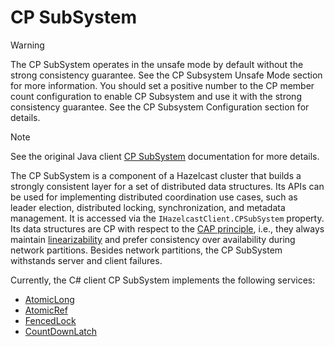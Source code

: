 # CP SubSystem

> [!WARNING]
> The CP SubSystem operates in the unsafe mode by default without the strong consistency guarantee. See the CP Subsystem Unsafe Mode section for more information. You should set a positive number to the CP member count configuration to enable CP Subsystem and use it with the strong consistency guarantee. See the CP Subsystem Configuration section for details.

> [!NOTE]
> See the original Java client [CP SubSystem](https://docs.hazelcast.com/imdg/latest/cp-subsystem/cp-subsystem.html) documentation for more details.

The CP SubSystem is a component of a Hazelcast cluster that builds a strongly consistent layer for a set of distributed data structures. Its APIs can be used for implementing distributed coordination use cases, such as leader election, distributed locking, synchronization, and metadata management. It is accessed via the `IHazelcastClient.CPSubSystem` property. Its data structures are CP with respect to the [CAP principle](http://awoc.wolski.fi/dlib/big-data/Brewer_podc_keynote_2000.pdf), i.e., they always maintain [linearizability](https://aphyr.com/posts/313-strong-consistency-models) and prefer consistency over availability during network partitions. Besides network partitions, the CP SubSystem withstands server and client failures.

Currently, the C# client CP SubSystem implements the following services:
* [AtomicLong](distributed-objects/atomiclong.md)
* [AtomicRef](distributed-objects/atomicref.md)
* [FencedLock](distributed-objects/fencedlock.md)
* [CountDownLatch](distributed-objects/countdownlatch.md)